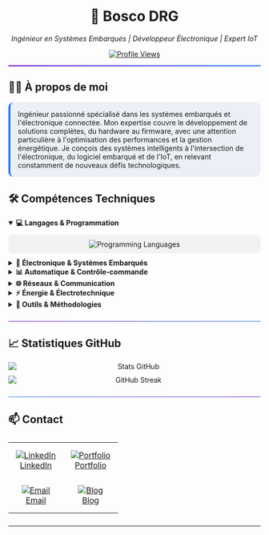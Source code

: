 <div align="center">
  <h1>🚀 Bosco DRG</h1>
  <p><em>Ingénieur en Systèmes Embarqués | Développeur Électronique | Expert IoT</em></p>
  
  [![Profile Views](https://komarev.com/ghpvc/?username=bosco-drg&color=brightgreen&style=flat-square)](https://github.com/bosco-drg)
</div>

<hr style="height: 2px; background: linear-gradient(to right, #6a11cb, #2575fc); border: none;">

## 👨‍💻 À propos de moi

<div style="background-color: rgba(70, 130, 180, 0.1); border-radius: 10px; padding: 15px; border-left: 4px solid #2575fc;">
  Ingénieur passionné spécialisé dans les systèmes embarqués et l'électronique connectée. Mon expertise couvre le développement de solutions complètes, du hardware au firmware, avec une attention particulière à l'optimisation des performances et la gestion énergétique. Je conçois des systèmes intelligents à l'intersection de l'électronique, du logiciel embarqué et de l'IoT, en relevant constamment de nouveaux défis technologiques.
</div>

## 🛠️ Compétences Techniques

<details open>
  <summary><b>💻 Langages & Programmation</b></summary>
  <div align="center" style="padding: 10px; background-color: rgba(50, 50, 50, 0.05); border-radius: 8px; margin: 10px 0;">
    <img src="https://skillicons.dev/icons?i=c,cpp,python,js,html,cs" alt="Programming Languages" />
  </div>
</details>

<details>
    <summary><b>🔌 Électronique & Systèmes Embarqués</b></summary>
    <div style="background-color: rgba(50, 50, 50, 0.05); border-radius: 8px; padding: 15px; margin: 10px 0;">
      <ul>
          <li><b>Microcontrôleurs</b> : Arduino, Raspberry Pi, ARM Cortex-M, PIC, ESP32, STM32</li>
          <li><b>Conception électronique</b> : Schématique, PCB design, Électronique analogique et numérique</li>
          <li><b>Instrumentation</b> : Oscilloscopes, Analyseurs logiques, Multimètres, Générateurs de signaux</li>
          <li><b>FPGA</b> : Initiation à VHDL, Conception logique</li>
      </ul>
    </div>
</details>

<details>
    <summary><b>📊 Automatique & Contrôle-commande</b></summary>
    <div style="background-color: rgba(50, 50, 50, 0.05); border-radius: 8px; padding: 15px; margin: 10px 0;">
      <ul>
          <li>Systèmes asservis, Régulation PID, Modélisation de systèmes</li>
          <li>Automates programmables industriels (API)</li>
          <li>Supervision et interfaces homme-machine (IHM)</li>
      </ul>
    </div>
</details>

<details>
    <summary><b>🌐 Réseaux & Communication</b></summary>
    <div style="background-color: rgba(50, 50, 50, 0.05); border-radius: 8px; padding: 15px; margin: 10px 0;">
      <ul>
          <li><b>Protocoles embarqués</b> : I2C, SPI, UART, CAN, RS-485, Modbus</li>
          <li><b>Communications sans fil</b> : Bluetooth, Wi-Fi, LoRaWAN, Zigbee, LTE-M</li>
          <li><b>Réseaux industriels</b> : Ethernet industriel</li>
          <li><b>Architecture réseau</b> : TCP/IP, Mise en place de serveurs IoT</li>
      </ul>
    </div>
</details>

<details>
    <summary><b>⚡ Énergie & Électrotechnique</b></summary>
    <div style="background-color: rgba(50, 50, 50, 0.05); border-radius: 8px; padding: 15px; margin: 10px 0;">
      <ul>
          <li>Distribution électrique, Habilitations électriques</li>
          <li>Électronique de puissance, Convertisseurs statiques</li>
      </ul>
    </div>
</details>

<details>
    <summary><b>🔧 Outils & Méthodologies</b></summary>
    <div style="background-color: rgba(50, 50, 50, 0.05); border-radius: 8px; padding: 15px; margin: 10px 0;">
      <ul>
          <li><b>IDE & Éditeurs</b> : Visual Studio Code, MATLAB</li>
          <li><b>Version Control</b> : Git, GitHub</li>
          <li><b>Conception</b> : KiCad, EasyEDA, MATLAB/Simulink</li>
          <li><b>Développement</b> : MPLAB, STM32CubeIDE, Arduino IDE, PlatformIO, Visual Studio Code</li>
      </ul>
    </div>
</details>

<hr style="height: 1px; background: linear-gradient(to right, #6a11cb, #2575fc); border: none; margin: 25px 0;">

## 📈 Statistiques GitHub

<div align="center" style="display: flex; flex-wrap: wrap; justify-content: center; gap: 10px;">
  <img src="https://github-readme-stats.vercel.app/api?username=bosco-drg&show_icons=true&theme=graywhite&hide_border=true&custom_title=Contributions%20GitHub&bg_color=00000000" style="flex: 1; min-width: 300px;" alt="Stats GitHub"/>
  <img src="https://github-readme-streak-stats.herokuapp.com/?user=bosco-drg&theme=graywhite&hide_border=true&background=00000000" style="flex: 1; min-width: 300px;" alt="GitHub Streak"/>
</div>

<hr style="height: 1px; background: linear-gradient(to right, #2575fc, #6a11cb); border: none; margin: 25px 0;">

## 📫 Contact

<div align="center" style="margin: 25px 0;">
  <table align="center" style="border: none; background: transparent;">
    <tr style="background: transparent; border: none;">
      <td align="center" style="padding: 15px; border: none;">
        <a href="https://www.linkedin.com/in/bosco-de-rauglaudre/">
          <img src="https://img.shields.io/badge/-LinkedIn-0077B5?style=for-the-badge&logo=linkedin&logoColor=white" alt="LinkedIn"/>
          <br/>
          <span>LinkedIn</span>
        </a>
      </td>
      <td align="center" style="padding: 15px; border: none;">
        <a href="https://bosco-drg.fr">
          <img src="https://img.shields.io/badge/-Portfolio-000000?style=for-the-badge&logo=safari&logoColor=white" alt="Portfolio"/>
          <br/>
          <span>Portfolio</span>
        </a>
      </td>
    </tr>
    <tr style="background: transparent; border: none;">
      <td align="center" style="padding: 15px; border: none;">
        <a href="mailto:boscoderauglaudre.pro@gmail.com">
          <img src="https://img.shields.io/badge/-Email-D14836?style=for-the-badge&logo=gmail&logoColor=white" alt="Email"/>
          <br/>
          <span>Email</span>
        </a>
      </td>
      <td align="center" style="padding: 15px; border: none;">
        <a href="https://bosco-drg.fr/blog">
          <img src="https://img.shields.io/badge/-Blog-1F1F1F?style=for-the-badge&logo=medium&logoColor=white" alt="Blog"/>
          <br/>
          <span>Blog</span>
        </a>
      </td>
    </tr>
  </table>
</div>


---

[def]: https://img.shields.io/badge/Blog-FF5722?style=for-the-badge&logo=blogger&logoColor=whit
[def2]: https://skillicons.dev/icons?i=c,cpp,python,js,html,cs